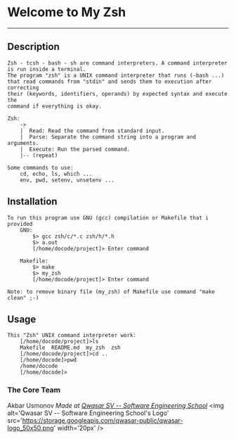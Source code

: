 # Welcome to My Zsh
***

## Description
    Zsh - tcsh - bash - sh are command interpreters. A command interpreter is run inside a terminal.
    The program "zsh" is a UNIX command interpreter that runs (-bash ...)
    that read commands from "stdin" and sends them to execution after correcting
    their (keywords, identifiers, operands) by expected syntax and execute the 
    command if everything is okay.

    Zsh:
        ->
        |  Read: Read the command from standard input.
        |  Parse: Separate the command string into a program and arguments.
        |  Execute: Run the parsed command.
        |-- (repeat)

    Some commands to use:
        cd, echo, ls, which ...
        env, pwd, setenv, unsetenv ...

## Installation
    To run this program use GNU (gcc) compilation or Makefile that i provided 
        GNU:
            $> gcc zsh/c/*.c zsh/h/*.h
            $> a.out
            [/home/docode/project]> Enter command

        Makefile:
            $> make
            $> my_zsh
            [/home/docode/project]> Enter command

    Note: to remove binary file (my_zsh) of Makefile use command "make clean" ;-)

## Usage
    This "Zsh" UNIX command interpreter work:
        [/home/docode/project]>ls
        Makefile  README.md  my_zsh  zsh
        [/home/docode/project]>cd ..
        [/home/docode]>pwd
        /home/docode
        [/home/docode]>

### The Core Team
Akbar Usmonov
<span><i>Made at <a href='https://qwasar.io'>Qwasar SV -- Software Engineering School</a></i></span>
<span><img alt='Qwasar SV -- Software Engineering School's Logo' src='https://storage.googleapis.com/qwasar-public/qwasar-logo_50x50.png' width='20px' /></span>
